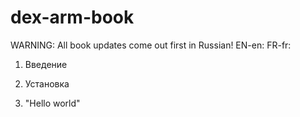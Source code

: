 # dex-arm-book
WARNING: All book updates come out first in Russian!
EN-en: 
FR-fr:



1. Введение






2. Установка





3. "Hello world"



